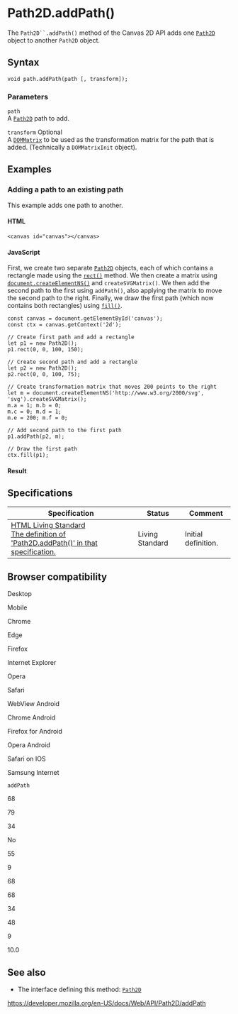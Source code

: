 # Path2D.addPath()

The ` Path2D``.addPath() ` method of the Canvas 2D API adds one [`Path2D`](../path2d) object to another `Path2D` object.

## Syntax

    void path.addPath(path [, transform]);

### Parameters

`path`  
A [`Path2D`](../path2d) path to add.

`transform` <span class="badge inline optional">Optional</span>  
A [`DOMMatrix`](../dommatrix) to be used as the transformation matrix for the path that is added. (Technically a `DOMMatrixInit` object).

## Examples

### Adding a path to an existing path

This example adds one path to another.

#### HTML

    <canvas id="canvas"></canvas>

#### JavaScript

First, we create two separate [`Path2D`](../path2d) objects, each of which contains a rectangle made using the [`rect()`](../canvasrenderingcontext2d/rect) method. We then create a matrix using [`document.createElementNS()`](../document/createelementns) and `createSVGMatrix()`. We then add the second path to the first using `addPath()`, also applying the matrix to move the second path to the right. Finally, we draw the first path (which now contains both rectangles) using [`fill()`](../canvasrenderingcontext2d/fill).

    const canvas = document.getElementById('canvas');
    const ctx = canvas.getContext('2d');

    // Create first path and add a rectangle
    let p1 = new Path2D();
    p1.rect(0, 0, 100, 150);

    // Create second path and add a rectangle
    let p2 = new Path2D();
    p2.rect(0, 0, 100, 75);

    // Create transformation matrix that moves 200 points to the right
    let m = document.createElementNS('http://www.w3.org/2000/svg', 'svg').createSVGMatrix();
    m.a = 1; m.b = 0;
    m.c = 0; m.d = 1;
    m.e = 200; m.f = 0;

    // Add second path to the first path
    p1.addPath(p2, m);

    // Draw the first path
    ctx.fill(p1);

#### Result

## Specifications

<table><thead><tr class="header"><th>Specification</th><th>Status</th><th>Comment</th></tr></thead><tbody><tr class="odd"><td><a href="https://html.spec.whatwg.org/multipage/scripting.html#dom-path2d-addpath">HTML Living Standard<br />
<span class="small">The definition of 'Path2D.addPath()' in that specification.</span></a></td><td><span class="spec-living">Living Standard</span></td><td>Initial definition.</td></tr></tbody></table>

## Browser compatibility

Desktop

Mobile

Chrome

Edge

Firefox

Internet Explorer

Opera

Safari

WebView Android

Chrome Android

Firefox for Android

Opera Android

Safari on IOS

Samsung Internet

`addPath`

68

79

34

No

55

9

68

68

34

48

9

10.0

## See also

- The interface defining this method: [`Path2D`](../path2d)

<a href="https://developer.mozilla.org/en-US/docs/Web/API/Path2D/addPath" class="_attribution-link">https://developer.mozilla.org/en-US/docs/Web/API/Path2D/addPath</a>
